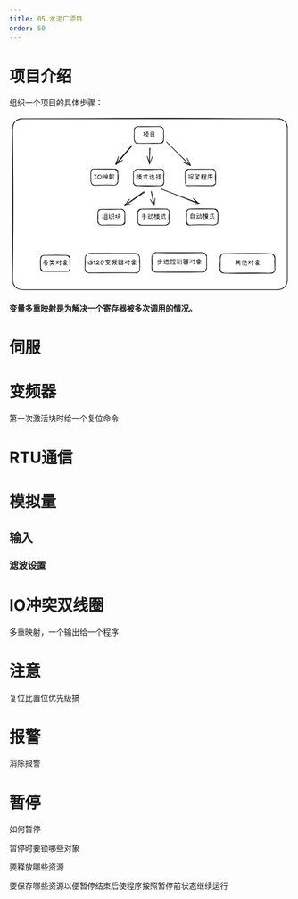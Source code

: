 ```yaml
---
title: 05.水泥厂项目
order: 50
---
```


# 项目介绍

组织一个项目的具体步骤：

![无标题-2024-12-26-1441](./img/无标题-2024-12-26-1441.png)

**变量多重映射是为解决一个寄存器被多次调用的情况。**

# 伺服



# 变频器

第一次激活块时给一个复位命令



# RTU通信







# 模拟量

##  输入



### 滤波设置



# IO冲突双线圈

多重映射，一个输出给一个程序



# 注意

复位比置位优先级搞



# 报警

消除报警



# 暂停

如何暂停

暂停时要锁哪些对象

要释放哪些资源

要保存哪些资源以便暂停结束后使程序按照暂停前状态继续运行
